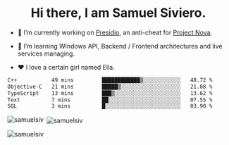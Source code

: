<h1 align="center">Hi there, I am Samuel Siviero.</h1>

- 🔭 I’m currently working on [Presidio](https://presidio.ac), an anti-cheat for [Project Nova](https://discord.gg/novafn).

- 🌱 I’m learning Windows API, Backend / Frontend architectures and live services managing.

- ❤️ I love a certain girl named Ella.

<!--START_SECTION:waka-->

```txt
C++           49 mins         ████████████▒░░░░░░░░░░░░   48.72 %
Objective-C   21 mins         █████▒░░░░░░░░░░░░░░░░░░░   21.08 %
TypeScript    13 mins         ███▒░░░░░░░░░░░░░░░░░░░░░   13.62 %
Text          7 mins          ██░░░░░░░░░░░░░░░░░░░░░░░   07.55 %
SQL           3 mins          █░░░░░░░░░░░░░░░░░░░░░░░░   03.90 %
```

<!--END_SECTION:waka-->

<p><img align="left" src="https://github-readme-stats.vercel.app/api/top-langs?username=samuelsiv&show_icons=true&locale=en&layout=compact&theme=radical" alt="samuelsiv" /></p>

<p>&nbsp;<img align="center" src="https://github-readme-stats.vercel.app/api?username=samuelsiv&show_icons=true&locale=en&theme=radical" alt="samuelsiv" /></p>
<p align="left"> <img src="https://komarev.com/ghpvc/?username=samuelsiv&label=Profile%20views&color=0e75b6&style=flat" alt="samuelsiv" /> </p>
